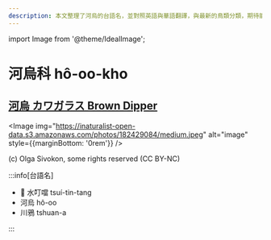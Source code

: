 ```yaml
---
description: 本文整理了河烏的台語名，並對照英語與華語翻譯，與最新的鳥類分類，期待能夠供未來的台語鳥類圖鑑當作參考
---
```


import Image from '@theme/IdealImage';

# 河烏科 hô-oo-kho

## [河烏 カワガラス Brown Dipper](https://ebird.org/species/brodip1)

<Image img="https://inaturalist-open-data.s3.amazonaws.com/photos/182429084/medium.jpeg" alt="image" style={{marginBottom: '0rem'}} />

<p className="image-caption">
(c) Olga Sivokon, some rights reserved (CC BY-NC)
</p>

:::info[台語名]

- 🎯 水叮噹 tsuí-tin-tang
- 河烏 hô-oo
- 川鴉 tshuan-a

:::
